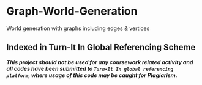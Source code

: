 # Graph-World-Generation
 World generation with graphs including edges & vertices

## Indexed in Turn-It In Global Referencing Scheme

***This project should not be used for any coursework related activity and all codes have been submitted 
to `Turn-It In global referencing platform`, where usage of this code may be caught for Plagiarism.***
